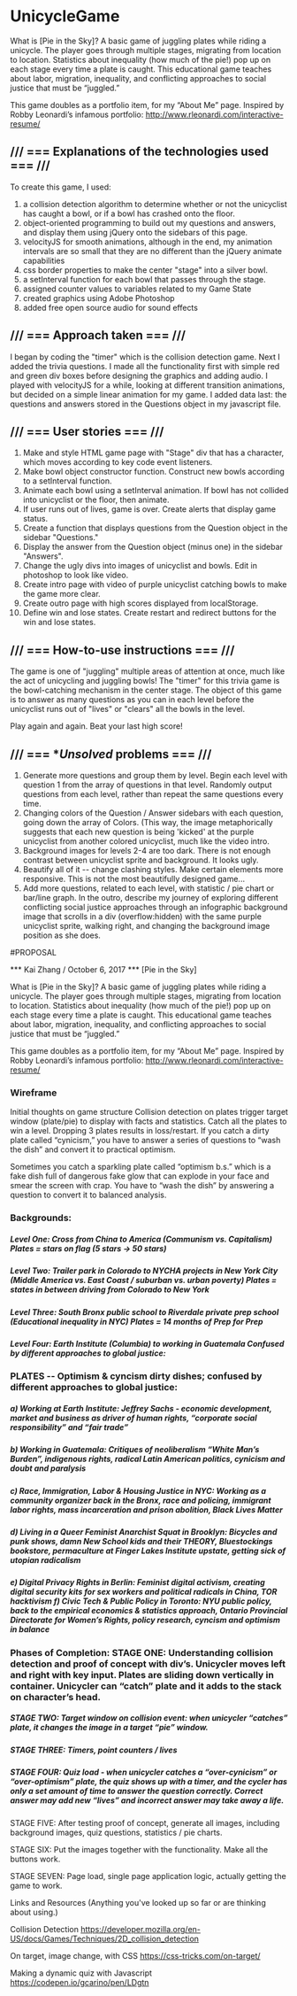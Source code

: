 # UnicycleGame

What is [Pie in the Sky]? A basic game of juggling plates while riding a unicycle. The player goes through multiple stages, migrating from location to location. Statistics about inequality (how much of the pie!) pop up on each stage every time a plate is caught. This educational game teaches about labor, migration, inequality, and conflicting approaches to social justice that must be “juggled.”

This game doubles as a portfolio item, for my “About Me” page. Inspired by Robby Leonardi’s infamous portfolio: http://www.rleonardi.com/interactive-resume/


## /// === **Explanations of the technologies used** === ///

To create this game, I used:

  1. a collision detection algorithm to determine whether or not the unicyclist has caught a bowl, or if a bowl has crashed onto the floor. 
  2. object-oriented programming to build out my questions and answers, and display them using jQuery onto the sidebars of this page. 
  3. velocityJS for smooth animations, although in the end, my animation intervals are so small that they are no different than the jQuery animate capabilities 
  4. css border properties to make the center "stage" into a silver bowl. 
  5. a setInterval function for each bowl that passes through the stage.
  6. assigned counter values to variables related to my Game State 
  7. created graphics using Adobe Photoshop
  8. added free open source audio for sound effects


## /// === **Approach taken** === ///

I began by coding the "timer" which is the collision detection game. Next I added the trivia questions. I made all the functionality first with simple red and green div boxes before designing the graphics and adding audio. I played with velocityJS for a while, looking at different transition animations, but decided on a simple linear animation for my game. I added data last: the questions and answers stored in the Questions object in my javascript file.

## /// === **User stories** === ///

1. Make and style HTML game page with "Stage" div that has a character, which moves according to key code event listeners.
2. Make bowl object constructor function. Construct new bowls according to a setInterval function.
3. Animate each bowl using a setInterval animation. If bowl has not collided into unicyclist or the floor, then animate.
4. If user runs out of lives, game is over. Create alerts that display game status.
5. Create a function that displays questions from the Question object in the sidebar "Questions."
6. Display the answer from the Question object (minus one) in the sidebar "Answers".
7. Change the ugly divs into images of unicyclist and bowls. Edit in photoshop to look like video.
8. Create intro page with video of purple unicyclist catching bowls to make the game more clear.
9. Create outro page with high scores displayed from localStorage.
10. Define win and lose states. Create restart and redirect buttons for the win and lose states.

## /// === **How-to-use instructions** === ///

The game is one of "juggling" multiple areas of attention at once, much like the act of unicycling and juggling bowls! The "timer" for this trivia game is the bowl-catching mechanism in the center stage. The object of this game is to answer as many questions as you can in each level before the unicyclist runs out of "lives" or "clears" all the bowls in the level.

Play again and again. Beat your last high score!


## /// === **Unsolved* problems === ///

1. Generate more questions and group them by level. Begin each level with question 1 from the array of questions in that level. Randomly output questions from each level, rather than repeat the same questions every time. 
2. Changing colors of the Question / Answer sidebars with each question, going down the array of Colors. (This way, the image metaphorically suggests that each new question is being 'kicked' at the purple unicyclist from another colored unicyclist, much like the video intro.
3. Background images for levels 2-4 are too dark. There is not enough contrast between unicyclist sprite and background. It looks ugly.
4. Beautify all of it -- change clashing styles. Make certain elements more responsive. This is not the most beautifully designed game...
5. Add more questions, related to each level, with statistic / pie chart or bar/line graph. In the outro, describe my journey of exploring different conflicting social justice approaches through an infographic background image that scrolls in a div (overflow:hidden) with the same purple unicyclist sprite, walking right, and changing the background image position as she does.

#PROPOSAL

*** Kai Zhang / October 6, 2017 *** [Pie in the Sky]

What is [Pie in the Sky]? A basic game of juggling plates while riding a unicycle. The player goes through multiple stages, migrating from location to location. Statistics about inequality (how much of the pie!) pop up on each stage every time a plate is caught. This educational game teaches about labor, migration, inequality, and conflicting approaches to social justice that must be “juggled.”

This game doubles as a portfolio item, for my “About Me” page. Inspired by Robby Leonardi’s infamous portfolio: http://www.rleonardi.com/interactive-resume/

### Wireframe

Initial thoughts on game structure Collision detection on plates trigger target window (plate/pie) to display with facts and statistics. Catch all the plates to win a level. Dropping 3 plates results in loss/restart. If you catch a dirty plate called “cynicism,” you have to answer a series of questions to “wash the dish” and convert it to practical optimism.

Sometimes you catch a sparkling plate called “optimism b.s.” which is a fake dish full of dangerous fake glow that can explode in your face and smear the screen with crap. You have to “wash the dish” by answering a question to convert it to balanced analysis.

### Backgrounds: 

##### Level One:	Cross from China to America (Communism vs. Capitalism) Plates = stars on flag (5 stars → 50 stars) 

##### Level Two:	Trailer park in Colorado to NYCHA projects in New York City (Middle America vs. East Coast / suburban vs. urban poverty) Plates = states in between driving from Colorado to New York 

##### Level Three:	South Bronx public school to Riverdale private prep school (Educational inequality in NYC) Plates = 14 months of Prep for Prep 

##### Level Four:	Earth Institute (Columbia) to working in Guatemala Confused by different approaches to global justice:

### PLATES -- Optimism & cyncism dirty dishes; confused by different approaches to global justice:

##### a) Working at Earth Institute: Jeffrey Sachs - economic development, market and business as driver of human rights, “corporate social responsibility” and “fair trade”

##### b) Working in Guatemala: Critiques of neoliberalism “White Man’s Burden”, indigenous rights, radical Latin American politics, cynicism and doubt and paralysis

##### c) Race, Immigration, Labor & Housing Justice in NYC: Working as a community organizer back in the Bronx, race and policing, immigrant labor rights, mass incarceration and prison abolition, Black Lives Matter

##### d) Living in a Queer Feminist Anarchist Squat in Brooklyn: Bicycles and punk shows, damn New School kids and their THEORY, Bluestockings bookstore, permaculture at Finger Lakes Institute upstate, getting sick of utopian radicalism

##### e) Digital Privacy Rights in Berlin: Feminist digital activism, creating digital security kits for sex workers and political radicals in China, TOR hacktivism f) Civic Tech & Public Policy in Toronto: NYU public policy, back to the empirical economics & statistics approach, Ontario Provincial Directorate for Women’s Rights, policy research, cyncism and optimism in balance

### Phases of Completion: STAGE ONE: Understanding collision detection and proof of concept with div’s. Unicycler moves left and right with key input. Plates are sliding down vertically in container. Unicycler can “catch” plate and it adds to the stack on character’s head.

##### STAGE TWO: Target window on collision event: when unicycler “catches” plate, it changes the image in a target “pie” window.

##### STAGE THREE: Timers, point counters / lives

##### STAGE FOUR: Quiz load - when unicycler catches a “over-cynicism” or “over-optimism” plate, the quiz shows up with a timer, and the cycler has only a set amount of time to answer the question correctly. Correct answer may add new “lives” and incorrect answer may take away a life.

STAGE FIVE: After testing proof of concept, generate all images, including background images, quiz questions, statistics / pie charts.

STAGE SIX: Put the images together with the functionality. Make all the buttons work.

STAGE SEVEN: Page load, single page application logic, actually getting the game to work.

Links and Resources (Anything you've looked up so far or are thinking about using.)

Collision Detection https://developer.mozilla.org/en-US/docs/Games/Techniques/2D_collision_detection

On target, image change, with CSS https://css-tricks.com/on-target/

Making a dynamic quiz with Javascript https://codepen.io/gcarino/pen/LDgtn
